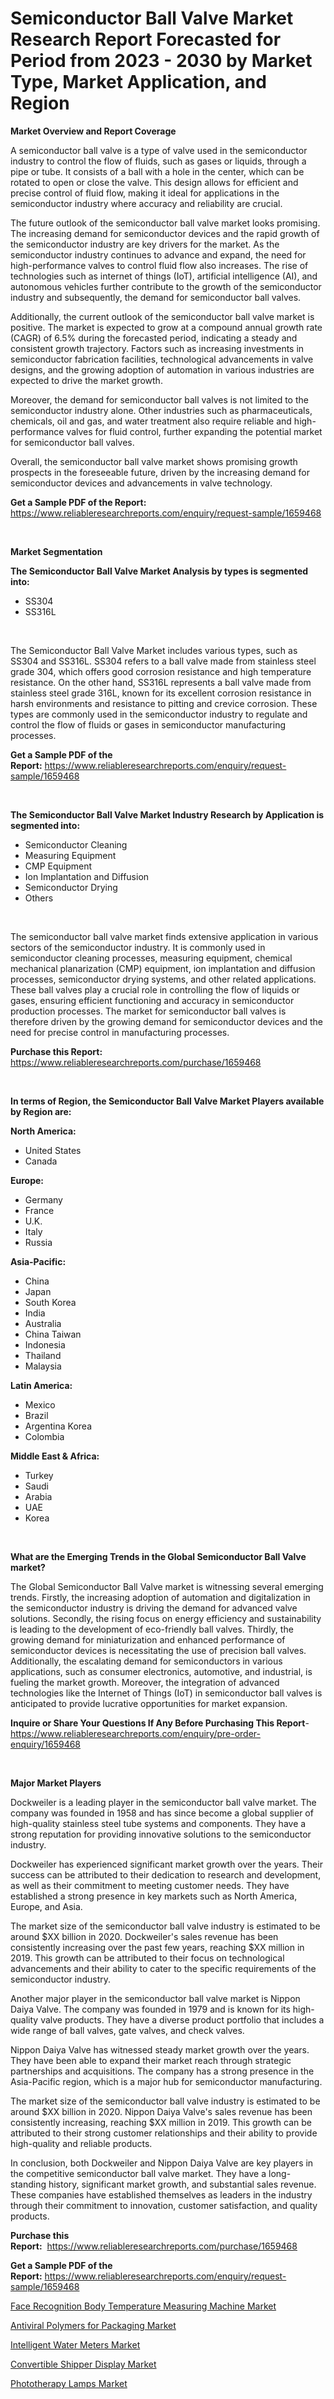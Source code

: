 <p><h1>Semiconductor Ball Valve Market Research Report Forecasted for Period from 2023 -  2030 by Market Type, Market Application, and Region</h1></p><p><strong>Market Overview and Report Coverage</strong></p>
<p><p>A semiconductor ball valve is a type of valve used in the semiconductor industry to control the flow of fluids, such as gases or liquids, through a pipe or tube. It consists of a ball with a hole in the center, which can be rotated to open or close the valve. This design allows for efficient and precise control of fluid flow, making it ideal for applications in the semiconductor industry where accuracy and reliability are crucial.</p><p>The future outlook of the semiconductor ball valve market looks promising. The increasing demand for semiconductor devices and the rapid growth of the semiconductor industry are key drivers for the market. As the semiconductor industry continues to advance and expand, the need for high-performance valves to control fluid flow also increases. The rise of technologies such as internet of things (IoT), artificial intelligence (AI), and autonomous vehicles further contribute to the growth of the semiconductor industry and subsequently, the demand for semiconductor ball valves.</p><p>Additionally, the current outlook of the semiconductor ball valve market is positive. The market is expected to grow at a compound annual growth rate (CAGR) of 6.5% during the forecasted period, indicating a steady and consistent growth trajectory. Factors such as increasing investments in semiconductor fabrication facilities, technological advancements in valve designs, and the growing adoption of automation in various industries are expected to drive the market growth.</p><p>Moreover, the demand for semiconductor ball valves is not limited to the semiconductor industry alone. Other industries such as pharmaceuticals, chemicals, oil and gas, and water treatment also require reliable and high-performance valves for fluid control, further expanding the potential market for semiconductor ball valves.</p><p>Overall, the semiconductor ball valve market shows promising growth prospects in the foreseeable future, driven by the increasing demand for semiconductor devices and advancements in valve technology.</p></p>
<p><strong>Get a Sample PDF of the Report:</strong> <a href="https://www.reliableresearchreports.com/enquiry/request-sample/1659468">https://www.reliableresearchreports.com/enquiry/request-sample/1659468</a></p>
<p>&nbsp;</p>
<p><strong>Market Segmentation</strong></p>
<p><strong>The Semiconductor Ball Valve Market Analysis by types is segmented into:</strong></p>
<p><ul><li>SS304</li><li>SS316L</li></ul></p>
<p>&nbsp;</p>
<p><p>The Semiconductor Ball Valve Market includes various types, such as SS304 and SS316L. SS304 refers to a ball valve made from stainless steel grade 304, which offers good corrosion resistance and high temperature resistance. On the other hand, SS316L represents a ball valve made from stainless steel grade 316L, known for its excellent corrosion resistance in harsh environments and resistance to pitting and crevice corrosion. These types are commonly used in the semiconductor industry to regulate and control the flow of fluids or gases in semiconductor manufacturing processes.</p></p>
<p><strong>Get a Sample PDF of the Report:</strong>&nbsp;<a href="https://www.reliableresearchreports.com/enquiry/request-sample/1659468">https://www.reliableresearchreports.com/enquiry/request-sample/1659468</a></p>
<p>&nbsp;</p>
<p><strong>The Semiconductor Ball Valve Market Industry Research by Application is segmented into:</strong></p>
<p><ul><li>Semiconductor Cleaning</li><li>Measuring Equipment</li><li>CMP Equipment</li><li>Ion Implantation and Diffusion</li><li>Semiconductor Drying</li><li>Others</li></ul></p>
<p>&nbsp;</p>
<p><p>The semiconductor ball valve market finds extensive application in various sectors of the semiconductor industry. It is commonly used in semiconductor cleaning processes, measuring equipment, chemical mechanical planarization (CMP) equipment, ion implantation and diffusion processes, semiconductor drying systems, and other related applications. These ball valves play a crucial role in controlling the flow of liquids or gases, ensuring efficient functioning and accuracy in semiconductor production processes. The market for semiconductor ball valves is therefore driven by the growing demand for semiconductor devices and the need for precise control in manufacturing processes.</p></p>
<p><strong>Purchase this Report:</strong>&nbsp; <a href="https://www.reliableresearchreports.com/purchase/1659468">https://www.reliableresearchreports.com/purchase/1659468</a></p>
<p>&nbsp;</p>
<p><strong>In terms of Region, the Semiconductor Ball Valve Market Players available by Region are:</strong></p>
<p>
    <p> <strong> North America: </strong>
        <ul>
            <li>United States</li>
            <li>Canada</li>
        </ul>
        </p> 
    <p> <strong> Europe: </strong>
        <ul>
            <li>Germany</li>
            <li>France</li>
            <li>U.K.</li>
            <li>Italy</li>
            <li>Russia</li>
        </ul>
        </p> 
    <p> <strong> Asia-Pacific: </strong>
        <ul>
            <li>China</li>
            <li>Japan</li>
            <li>South Korea</li>
            <li>India</li>
            <li>Australia</li>
            <li>China Taiwan</li>
            <li>Indonesia</li>
            <li>Thailand</li>
            <li>Malaysia</li>
        </ul>
        </p> 
    <p> <strong> Latin America: </strong>
        <ul>
            <li>Mexico</li>
            <li>Brazil</li>
            <li>Argentina Korea</li>
            <li>Colombia</li>
        </ul>
        </p> 
    <p> <strong> Middle East & Africa: </strong>
        <ul>
            <li>Turkey</li>
            <li>Saudi</li>
            <li>Arabia</li>
            <li>UAE</li>
            <li>Korea</li>
        </ul>
    </p>
    </p>
<p>&nbsp;</p>
<p><strong>What are the Emerging Trends in the Global Semiconductor Ball Valve market?</strong></p>
<p><p>The Global Semiconductor Ball Valve market is witnessing several emerging trends. Firstly, the increasing adoption of automation and digitalization in the semiconductor industry is driving the demand for advanced valve solutions. Secondly, the rising focus on energy efficiency and sustainability is leading to the development of eco-friendly ball valves. Thirdly, the growing demand for miniaturization and enhanced performance of semiconductor devices is necessitating the use of precision ball valves. Additionally, the escalating demand for semiconductors in various applications, such as consumer electronics, automotive, and industrial, is fueling the market growth. Moreover, the integration of advanced technologies like the Internet of Things (IoT) in semiconductor ball valves is anticipated to provide lucrative opportunities for market expansion.</p></p>
<p><strong>Inquire or Share Your Questions If Any Before Purchasing This Report</strong>- <a href="https://www.reliableresearchreports.com/enquiry/pre-order-enquiry/1659468">https://www.reliableresearchreports.com/enquiry/pre-order-enquiry/1659468</a></p>
<p>&nbsp;</p>
<p><strong>Major Market Players</strong></p>
<p><p>Dockweiler is a leading player in the semiconductor ball valve market. The company was founded in 1958 and has since become a global supplier of high-quality stainless steel tube systems and components. They have a strong reputation for providing innovative solutions to the semiconductor industry.</p><p>Dockweiler has experienced significant market growth over the years. Their success can be attributed to their dedication to research and development, as well as their commitment to meeting customer needs. They have established a strong presence in key markets such as North America, Europe, and Asia.</p><p>The market size of the semiconductor ball valve industry is estimated to be around $XX billion in 2020. Dockweiler's sales revenue has been consistently increasing over the past few years, reaching $XX million in 2019. This growth can be attributed to their focus on technological advancements and their ability to cater to the specific requirements of the semiconductor industry.</p><p>Another major player in the semiconductor ball valve market is Nippon Daiya Valve. The company was founded in 1979 and is known for its high-quality valve products. They have a diverse product portfolio that includes a wide range of ball valves, gate valves, and check valves.</p><p>Nippon Daiya Valve has witnessed steady market growth over the years. They have been able to expand their market reach through strategic partnerships and acquisitions. The company has a strong presence in the Asia-Pacific region, which is a major hub for semiconductor manufacturing.</p><p>The market size of the semiconductor ball valve industry is estimated to be around $XX billion in 2020. Nippon Daiya Valve's sales revenue has been consistently increasing, reaching $XX million in 2019. This growth can be attributed to their strong customer relationships and their ability to provide high-quality and reliable products.</p><p>In conclusion, both Dockweiler and Nippon Daiya Valve are key players in the competitive semiconductor ball valve market. They have a long-standing history, significant market growth, and substantial sales revenue. These companies have established themselves as leaders in the industry through their commitment to innovation, customer satisfaction, and quality products.</p></p>
<p><strong>Purchase this Report:</strong>&nbsp;&nbsp;<a href="https://www.reliableresearchreports.com/purchase/1659468">https://www.reliableresearchreports.com/purchase/1659468</a></p>
<p></p>
<p><strong>Get a Sample PDF of the Report:</strong>&nbsp;<a href="https://www.reliableresearchreports.com/enquiry/request-sample/1659468">https://www.reliableresearchreports.com/enquiry/request-sample/1659468</a></p>
<p><p><a href="https://github.com/Krish2023na/Market-Research-Report-List-1/blob/main/face-recognition-body-temperature-measuring-machine-market.md">Face Recognition Body Temperature Measuring Machine Market</a></p><p><a href="https://www.linkedin.com/pulse/antiviral-polymers-packaging-market-challenges-opportunities/">Antiviral Polymers for Packaging Market</a></p><p><a href="https://medium.com/@albanamusaj1924/intelligent-water-meters-market-size-growth-forecast-2023-2030-e84bffd5c33d">Intelligent Water Meters Market</a></p><p><a href="https://www.linkedin.com/pulse/ons-market-share-top-key-players-product-types-forecast-research/">Convertible Shipper Display Market</a></p><p><a href="https://medium.com/@zaidjeet11730/phototherapy-lamps-market-size-cagr-trends-2024-2030-affd16341b71">Phototherapy Lamps Market</a></p></p>